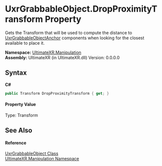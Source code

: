 # UxrGrabbableObject.DropProximityTransform Property 
 

Gets the Transform that will be used to compute the distance to <a href="T_UltimateXR_Manipulation_UxrGrabbableObjectAnchor">UxrGrabbableObjectAnchor</a> components when looking for the closest available to place it.

**Namespace:**&nbsp;<a href="N_UltimateXR_Manipulation">UltimateXR.Manipulation</a><br />**Assembly:**&nbsp;UltimateXR (in UltimateXR.dll) Version: 0.0.0.0

## Syntax

**C#**<br />
``` C#
public Transform DropProximityTransform { get; }
```


#### Property Value
Type: Transform

## See Also


#### Reference
<a href="T_UltimateXR_Manipulation_UxrGrabbableObject">UxrGrabbableObject Class</a><br /><a href="N_UltimateXR_Manipulation">UltimateXR.Manipulation Namespace</a><br />